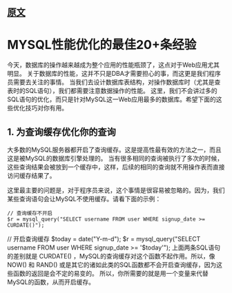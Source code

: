 

## [原文](http://coolshell.cn/articles/1846.html)

# MYSQL性能优化的最佳20+条经验


今天，数据库的操作越来越成为整个应用的性能瓶颈了，这点对于Web应用尤其明显。
关于数据库的性能，这并不只是DBA才需要担心的事，而这更是我们程序员需要去关注的事情。
当我们去设计数据库表结构，对操作数据库时（尤其是查表时的SQL语句），我们都需要注意数据操作的性能。
这里，我们不会讲过多的SQL语句的优化，而只是针对MySQL这一Web应用最多的数据库。希望下面的这些优化技巧对你有用。

## 1. 为查询缓存优化你的查询
大多数的MySQL服务器都开启了查询缓存。这是提高性最有效的方法之一，而且这是被MySQL的数据库引擎处理的。
当有很多相同的查询被执行了多次的时候，这些查询结果会被放到一个缓存中，这样，后续的相同的查询就不用操作表而直接访问缓存结果了。

这里最主要的问题是，对于程序员来说，这个事情是很容易被忽略的。因为，我们某些查询语句会让MySQL不使用缓存。请看下面的示例：
 
 ```mysql
// 查询缓存不开启
$r = mysql_query("SELECT username FROM user WHERE signup_date >= CURDATE()");
 ```
// 开启查询缓存
$today = date("Y-m-d");
$r = mysql_query("SELECT username FROM user WHERE signup_date >= '$today'");
上面两条SQL语句的差别就是 CURDATE() ，MySQL的查询缓存对这个函数不起作用。所以，像 NOW() 
和 RAND() 或是其它的诸如此类的SQL函数都不会开启查询缓存，因为这些函数的返回是会不定的易变的。
所以，你所需要的就是用一个变量来代替MySQL的函数，从而开启缓存。


